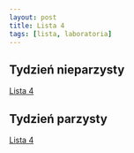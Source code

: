 ```yaml
---
layout: post
title: Lista 4
tags: [lista, laboratoria]
---
```


## Tydzień nieparzysty

[Lista 4](https://github.com/riomus/rsi/blob/2017/2018-summer/laboratoria/Lista4-TN.MD)

## Tydzień parzysty

[Lista 4](https://github.com/riomus/rsi/blob/2017/2018-summer/laboratoria/Lista4-TP.MD)
